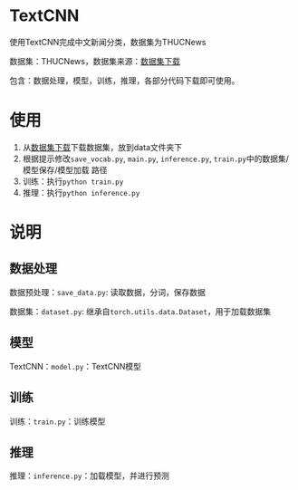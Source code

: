 # TextCNN
使用TextCNN完成中文新闻分类，数据集为THUCNews

数据集：THUCNews，数据集来源：[数据集下载](https://github.com/649453932/Chinese-Text-Classification-Pytorch/tree/master/THUCNews/data)

包含：数据处理，模型，训练，推理，各部分代码下载即可使用。

# 使用
1. 从[数据集下载](https://github.com/649453932/Chinese-Text-Classification-Pytorch/tree/master/THUCNews/data)下载数据集，放到data文件夹下
2. 根据提示修改`save_vocab.py`, `main.py`, `inference.py`, `train.py`中的数据集/模型保存/模型加载 路径
3. 训练：执行`python train.py`
4. 推理：执行`python inference.py`


# 说明
## 数据处理
数据预处理：`save_data.py`: 读取数据，分词，保存数据

数据集：`dataset.py`: 继承自`torch.utils.data.Dataset`，用于加载数据集

## 模型
TextCNN：`model.py`：TextCNN模型

## 训练
训练：`train.py`：训练模型
  
## 推理
推理：`inference.py`：加载模型，并进行预测

  